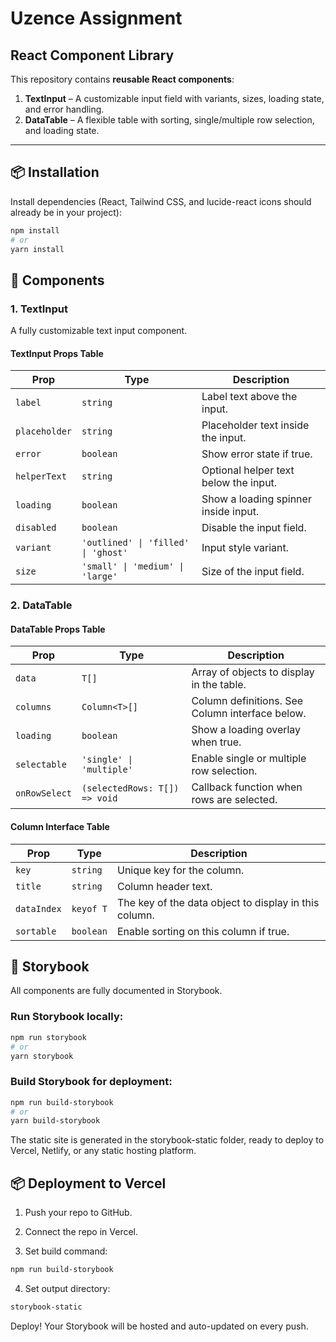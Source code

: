# Uzence Assignment

## React Component Library

This repository contains **reusable React components**:

1. **TextInput** – A customizable input field with variants, sizes, loading state, and error handling.  
2. **DataTable** – A flexible table with sorting, single/multiple row selection, and loading state.

---

## 📦 Installation

Install dependencies (React, Tailwind CSS, and lucide-react icons should already be in your project):

```bash
npm install
# or
yarn install
```

## 📝 Components

### 1. TextInput

A fully customizable text input component.

#### TextInput Props Table

| Prop          | Type                                | Description                           |
| ------------- | ----------------------------------- | ------------------------------------- |
| `label`       | `string`                            | Label text above the input.           |
| `placeholder` | `string`                            | Placeholder text inside the input.    |
| `error`       | `boolean`                           | Show error state if true.             |
| `helperText`  | `string`                            | Optional helper text below the input. |
| `loading`     | `boolean`                           | Show a loading spinner inside input.  |
| `disabled`    | `boolean`                           | Disable the input field.              |
| `variant`     | `'outlined' \| 'filled' \| 'ghost'` | Input style variant.                  |
| `size`        | `'small' \| 'medium' \| 'large'`    | Size of the input field.              |

### 2. DataTable

#### DataTable Props Table

| Prop          | Type                          | Description                                     |
| ------------- | ----------------------------- | ----------------------------------------------- |
| `data`        | `T[]`                         | Array of objects to display in the table.       |
| `columns`     | `Column<T>[]`                 | Column definitions. See Column interface below. |
| `loading`     | `boolean`                     | Show a loading overlay when true.               |
| `selectable`  | `'single' \| 'multiple'`      | Enable single or multiple row selection.        |
| `onRowSelect` | `(selectedRows: T[]) => void` | Callback function when rows are selected.       |


#### Column Interface Table

| Prop        | Type      | Description                                           |
| ----------- | --------- | ----------------------------------------------------- |
| `key`       | `string`  | Unique key for the column.                            |
| `title`     | `string`  | Column header text.                                   |
| `dataIndex` | `keyof T` | The key of the data object to display in this column. |
| `sortable`  | `boolean` | Enable sorting on this column if true.                |

## 🎨 Storybook

All components are fully documented in Storybook.

### Run Storybook locally:

```bash
npm run storybook
# or
yarn storybook
```

### Build Storybook for deployment:

```bash
npm run build-storybook
# or
yarn build-storybook
```
The static site is generated in the storybook-static folder, ready to deploy to Vercel, Netlify, or any static hosting platform.

## 📦 Deployment to Vercel

1. Push your repo to GitHub.

2. Connect the repo in Vercel.

3. Set build command:
   
```bash
npm run build-storybook
```

4. Set output directory:

```bash
storybook-static
```

Deploy! Your Storybook will be hosted and auto-updated on every push.
